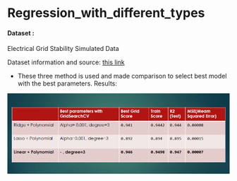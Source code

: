 # Regression_with_different_types
#### Dataset : 
Electrical Grid Stability Simulated Data

Dataset information and source: [this link](https://archive.ics.uci.edu/ml/datasets/Electrical+Grid+Stability+Simulated+Data+)


* These three method is used and made comparison to select best model with the best parameters. Results:

<p><img src="https://github.com/merveozdemir/Regression_with_different_types/blob/master/Results.PNG" alt="Application" /></p>
